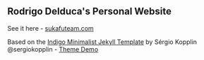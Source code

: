 ## Rodrigo Delduca's Personal Website

See it here - [sukafuteam.com](http://sukafuteam.com)

Based on the [Indigo Minimalist Jekyll Template](https://github.com/sergiokopplin/indigo) by Sérgio Kopplin @sergiokopplin - [Theme Demo](http://sergiokopplin.github.io/indigo/)
